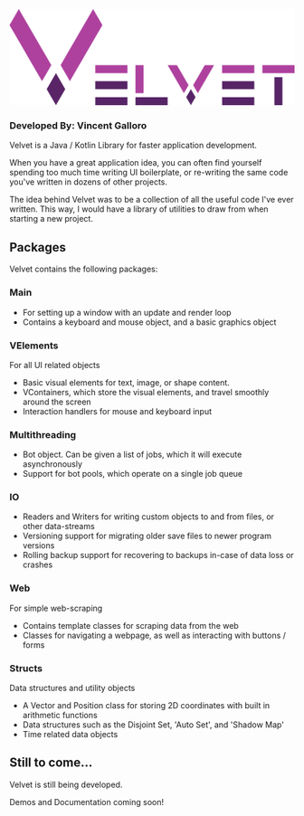 
![alt text](Velvet_Logo.png)  
### Developed By: Vincent Galloro
Velvet is a Java / Kotlin Library for faster application development.

When you have a great application idea, you can often find yourself spending too much time writing UI boilerplate, or re-writing the same code you've written in dozens of other projects.

The idea behind Velvet was to be a collection of all the useful code I've ever written. This way, I would have a library of utilities to draw from when starting a new project.

## Packages
Velvet contains the following packages:  

### Main 
* For setting up a window with an update and render loop
* Contains a keyboard and mouse object, and a basic graphics object

### VElements 
For all UI related objects
* Basic visual elements for text, image, or shape content. 
* VContainers, which store the visual elements, and travel smoothly around the screen
* Interaction handlers for mouse and keyboard input

### Multithreading
* Bot object. Can be given a list of jobs, which it will execute asynchronously
* Support for bot pools, which operate on a single job queue 

### IO
* Readers and Writers for writing custom objects to and from files, or other data-streams
* Versioning support for migrating older save files to newer program versions
* Rolling backup support for recovering to backups in-case of data loss or crashes

### Web 
For simple web-scraping
* Contains template classes for scraping data from the web
* Classes for navigating a webpage, as well as interacting with buttons / forms

### Structs 
Data structures and utility objects
* A Vector and Position class for storing 2D coordinates with built in arithmetic functions
* Data structures such as the Disjoint Set, 'Auto Set', and 'Shadow Map'
* Time related data objects

## Still to come...
Velvet is still being developed.

Demos and Documentation coming soon!
